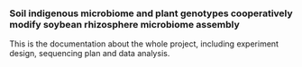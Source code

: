 ### Soil indigenous microbiome and plant genotypes cooperatively modify soybean rhizosphere microbiome assembly

This is the documentation about the whole project, including experiment design, sequencing plan and data analysis. 
